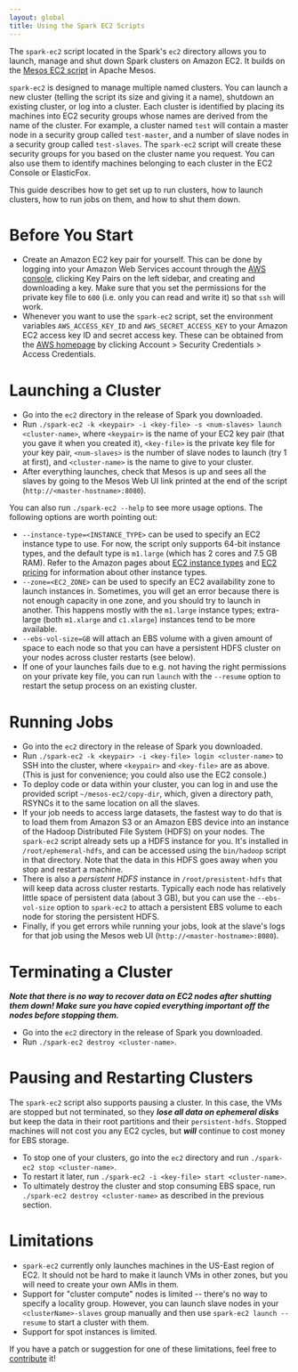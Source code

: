 ```yaml
---
layout: global
title: Using the Spark EC2 Scripts
---
```

The `spark-ec2` script located in the Spark's `ec2` directory allows you
to launch, manage and shut down Spark clusters on Amazon EC2. It builds
on the [Mesos EC2 script](https://github.com/mesos/mesos/wiki/EC2-Scripts)
in Apache Mesos.

`spark-ec2` is designed to manage multiple named clusters. You can
launch a new cluster (telling the script its size and giving it a name),
shutdown an existing cluster, or log into a cluster. Each cluster is
identified by placing its machines into EC2 security groups whose names
are derived from the name of the cluster. For example, a cluster named
`test` will contain a master node in a security group called
`test-master`, and a number of slave nodes in a security group called
`test-slaves`. The `spark-ec2` script will create these security groups
for you based on the cluster name you request. You can also use them to
identify machines belonging to each cluster in the EC2 Console or
ElasticFox.

This guide describes how to get set up to run clusters, how to launch
clusters, how to run jobs on them, and how to shut them down.

Before You Start
================

-   Create an Amazon EC2 key pair for yourself. This can be done by
    logging into your Amazon Web Services account through the [AWS
    console](http://aws.amazon.com/console/), clicking Key Pairs on the
    left sidebar, and creating and downloading a key. Make sure that you
    set the permissions for the private key file to `600` (i.e. only you
    can read and write it) so that `ssh` will work.
-   Whenever you want to use the `spark-ec2` script, set the environment
    variables `AWS_ACCESS_KEY_ID` and `AWS_SECRET_ACCESS_KEY` to your
    Amazon EC2 access key ID and secret access key. These can be
    obtained from the [AWS homepage](http://aws.amazon.com/) by clicking
    Account \> Security Credentials \> Access Credentials.

Launching a Cluster
===================

-   Go into the `ec2` directory in the release of Spark you downloaded.
-   Run
    `./spark-ec2 -k <keypair> -i <key-file> -s <num-slaves> launch <cluster-name>`,
    where `<keypair>` is the name of your EC2 key pair (that you gave it
    when you created it), `<key-file>` is the private key file for your
    key pair, `<num-slaves>` is the number of slave nodes to launch (try
    1 at first), and `<cluster-name>` is the name to give to your
    cluster.
-   After everything launches, check that Mesos is up and sees all the
    slaves by going to the Mesos Web UI link printed at the end of the
    script (`http://<master-hostname>:8080`).

You can also run `./spark-ec2 --help` to see more usage options. The
following options are worth pointing out:

-   `--instance-type=<INSTANCE_TYPE>` can be used to specify an EC2
instance type to use. For now, the script only supports 64-bit instance
types, and the default type is `m1.large` (which has 2 cores and 7.5 GB
RAM). Refer to the Amazon pages about [EC2 instance
types](http://aws.amazon.com/ec2/instance-types) and [EC2
pricing](http://aws.amazon.com/ec2/#pricing) for information about other
instance types. 
-    `--zone=<EC2_ZONE>` can be used to specify an EC2 availability zone
to launch instances in. Sometimes, you will get an error because there
is not enough capacity in one zone, and you should try to launch in
another. This happens mostly with the `m1.large` instance types;
extra-large (both `m1.xlarge` and `c1.xlarge`) instances tend to be more
available.
-    `--ebs-vol-size=GB` will attach an EBS volume with a given amount
     of space to each node so that you can have a persistent HDFS cluster
     on your nodes across cluster restarts (see below).
-    If one of your launches fails due to e.g. not having the right
permissions on your private key file, you can run `launch` with the
`--resume` option to restart the setup process on an existing cluster.

Running Jobs
============

-   Go into the `ec2` directory in the release of Spark you downloaded.
-   Run `./spark-ec2 -k <keypair> -i <key-file> login <cluster-name>` to
    SSH into the cluster, where `<keypair>` and `<key-file>` are as
    above. (This is just for convenience; you could also use
    the EC2 console.)
-   To deploy code or data within your cluster, you can log in and use the
    provided script `~/mesos-ec2/copy-dir`, which,
    given a directory path, RSYNCs it to the same location on all the slaves.
-   If your job needs to access large datasets, the fastest way to do
    that is to load them from Amazon S3 or an Amazon EBS device into an
    instance of the Hadoop Distributed File System (HDFS) on your nodes.
    The `spark-ec2` script already sets up a HDFS instance for you. It's
    installed in `/root/ephemeral-hdfs`, and can be accessed using the
    `bin/hadoop` script in that directory. Note that the data in this
    HDFS goes away when you stop and restart a machine.
-   There is also a *persistent HDFS* instance in
    `/root/presistent-hdfs` that will keep data across cluster restarts.
    Typically each node has relatively little space of persistent data
    (about 3 GB), but you can use the `--ebs-vol-size` option to
    `spark-ec2` to attach a persistent EBS volume to each node for
    storing the persistent HDFS.
-   Finally, if you get errors while running your jobs, look at the slave's logs
    for that job using the Mesos web UI (`http://<master-hostname>:8080`).

Terminating a Cluster
=====================

***Note that there is no way to recover data on EC2 nodes after shutting
them down! Make sure you have copied everything important off the nodes
before stopping them.***

-   Go into the `ec2` directory in the release of Spark you downloaded.
-   Run `./spark-ec2 destroy <cluster-name>`.

Pausing and Restarting Clusters
===============================

The `spark-ec2` script also supports pausing a cluster. In this case,
the VMs are stopped but not terminated, so they
***lose all data on ephemeral disks*** but keep the data in their
root partitions and their `persistent-hdfs`. Stopped machines will not
cost you any EC2 cycles, but ***will*** continue to cost money for EBS
storage.

- To stop one of your clusters, go into the `ec2` directory and run
`./spark-ec2 stop <cluster-name>`.
- To restart it later, run
`./spark-ec2 -i <key-file> start <cluster-name>`.
- To ultimately destroy the cluster and stop consuming EBS space, run
`./spark-ec2 destroy <cluster-name>` as described in the previous
section.

Limitations
===========

- `spark-ec2` currently only launches machines in the US-East region of EC2.
  It should not be hard to make it launch VMs in other zones, but you will need
  to create your own AMIs in them.
- Support for "cluster compute" nodes is limited -- there's no way to specify a
  locality group. However, you can launch slave nodes in your
  `<clusterName>-slaves` group manually and then use `spark-ec2 launch
  --resume` to start a cluster with them.
- Support for spot instances is limited.

If you have a patch or suggestion for one of these limitations, feel free to
[contribute]({{HOME_PATH}}contributing-to-spark.html) it!
